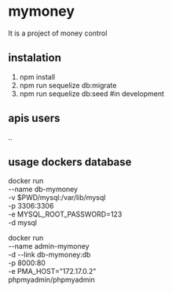 # mymoney

It is a project of money control

## instalation

1. npm install
2. npm run sequelize db:migrate
3. npm run sequelize db:seed #in development

## apis users

..

## usage dockers database

docker run \
    --name db-mymoney \
    -v $PWD/mysql:/var/lib/mysql \
    -p 3306:3306 \
    -e MYSQL_ROOT_PASSWORD=123 \
    -d mysql

docker run \
    --name admin-mymoney \
    -d --link db-mymoney:db \
    -p 8000:80 \
    -e PMA_HOST="172.17.0.2" \
    phpmyadmin/phpmyadmin

